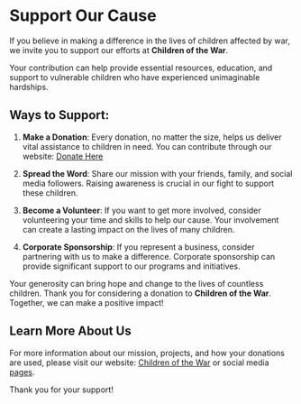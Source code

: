 # Support Our Cause

If you believe in making a difference in the lives of children affected by war, we invite you to support our efforts at **Children of the War**. 

Your contribution can help provide essential resources, education, and support to vulnerable children who have experienced unimaginable hardships.

## Ways to Support:

1. **Make a Donation**: Every donation, no matter the size, helps us deliver vital assistance to children in need. You can contribute through our website:
   [Donate Here](https://childrenofthewar.org/eng)

2. **Spread the Word**: Share our mission with your friends, family, and social media followers. Raising awareness is crucial in our fight to support these children.

3. **Become a Volunteer**: If you want to get more involved, consider volunteering your time and skills to help our cause. Your involvement can create a lasting impact on the lives of many children.

4. **Corporate Sponsorship**: If you represent a business, consider partnering with us to make a difference. Corporate sponsorship can provide significant support to our programs and initiatives.

Your generosity can bring hope and change to the lives of countless children. Thank you for considering a donation to **Children of the War**. Together, we can make a positive impact!

## Learn More About Us

For more information about our mission, projects, and how your donations are used, please visit our website: [Children of the War](https://childrenofthewar.org/eng) or social media [pages](https://www.facebook.com/childrenofwar.charity).

Thank you for your support!
